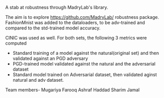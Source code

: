 A stab at robustness through MadryLab's library. 

The aim is to explore https://github.com/MadryLab/ robustness package. 
FashionMnist was added to the dataloaders, to be adv-trained and compared to the std-trained model accuracy. 

CINIC was used as well. For both sets, the following 3 metrics were computed
* Standard training of a model against the natural(original set) and then validated against an PGD adversary
* PGD-trained model validated against the natural and the adversarial dataset
* Standard model trained on Adversarial dataset, then validated aginst natural and adv dataset. 

Team members- 
Mugariya Farooq
Ashraf Haddad
Sharim Jamal
